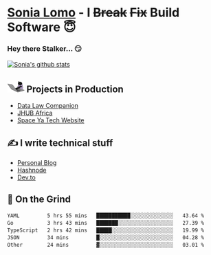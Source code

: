 # [Sonia Lomo](https://sonylomo.github.io/) - I ~~Break~~ ~~Fix~~ Build Software 😇
### Hey there Stalker... 😏 

<a href="https://github.com/sonylomo/github-readme-stats">
  <img align="center" src="https://media.giphy.com/media/lU05nFSW6Y2A/giphy.gif" alt="Sonia's github stats" />
</a>

## <img src="assets/devcat.gif" width="40"> Projects in Production
- [Data Law Companion](https://datalawcompanion.org/)
- [JHUB Africa](https://jhubafrica.com/)
- [Space Ya Tech Website](https://www.spaceyatech.com/)

## ✍️ I write technical stuff
- [Personal Blog](https://sonylomo-github-io.vercel.app/blog)
- [Hashnode](https://sonylomo.hashnode.dev/)
- [Dev.to](https://dev.to/sonylomo)

## 🤡 On the Grind
<!--START_SECTION:waka-->

```txt
YAML         5 hrs 55 mins   ███████████░░░░░░░░░░░░░░   43.64 %
Go           3 hrs 43 mins   ███████░░░░░░░░░░░░░░░░░░   27.39 %
TypeScript   2 hrs 42 mins   █████░░░░░░░░░░░░░░░░░░░░   19.99 %
JSON         34 mins         █░░░░░░░░░░░░░░░░░░░░░░░░   04.28 %
Other        24 mins         ▓░░░░░░░░░░░░░░░░░░░░░░░░   03.01 %
```

<!--END_SECTION:waka-->
